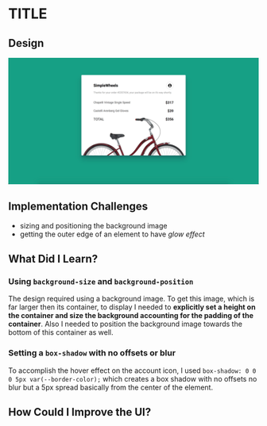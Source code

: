 # TITLE

## Design
![Markup Loop 1 Step 3 Design](./design-mockup.png)

## Implementation Challenges
- sizing and positioning the background image
- getting the outer edge of an element to have *glow effect*

## What Did I Learn?

### Using `background-size` and `background-position`
The design required using a background image. To get this image, which
is far larger then its container, to display I needed to **explicitly
set a height on the container and size the background accounting for the
padding of the container**. Also I needed to position the background
image towards the bottom of this container as well.

### Setting a `box-shadow` with no offsets or blur

To accomplish the hover effect on the account icon, I used `box-shadow:
0 0 0 5px var(--border-color);` which creates a box shadow with no
offsets no blur but a 5px spread basically from the center of the
element.
## How Could I Improve the UI?

